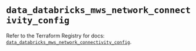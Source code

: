 # `data_databricks_mws_network_connectivity_config`

Refer to the Terraform Registry for docs: [`data_databricks_mws_network_connectivity_config`](https://registry.terraform.io/providers/databricks/databricks/1.89.0/docs/data-sources/mws_network_connectivity_config).
